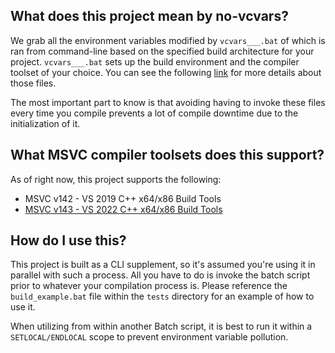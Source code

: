 ## What does this project mean by no-vcvars?
We grab all the environment variables modified by `vcvars___.bat` of which is ran from command-line based on the specified build architecture for your project. `vcvars___.bat` sets up the build environment and the compiler toolset of your choice. You can see the following [link](https://docs.microsoft.com/en-us/cpp/build/building-on-the-command-line?view=msvc-160) for more details about those files.

The most important part to know is that avoiding having to invoke these files every time you compile prevents a lot of compile downtime due to the initialization of it.

## What MSVC compiler toolsets does this support?
As of right now, this project supports the following:
  * MSVC v142 - VS 2019 C++ x64/x86 Build Tools
  * [MSVC v143 - VS 2022 C++ x64/x86 Build Tools](https://visualstudio.microsoft.com/downloads/#build-tools-for-visual-studio-2022)

## How do I use this? 
This project is built as a CLI supplement, so it's assumed you're using it in parallel with such a process. All you have to do is invoke the batch script prior to whatever your compilation process is. Please reference the `build_example.bat` file within the `tests` directory for an example of how to use it.

When utilizing from within another Batch script, it is best to run it within a `SETLOCAL/ENDLOCAL` scope to prevent environment variable pollution.
